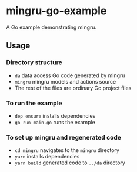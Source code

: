 # mingru-go-example

A Go example demonstrating mingru.

## Usage

### Directory structure
  * `da` data access Go code generated by mingru
  * `mingru` mingru models and actions source
  * The rest of the files are ordinary Go project files

### To run the example
* `dep ensure` installs dependencies
* `go run main.go` runs the example

### To set up mingru and regenerated code
* `cd mingru` navigates to the `mingru` directory
* `yarn` installs dependencies
* `yarn build` generated code to `../da` directory
